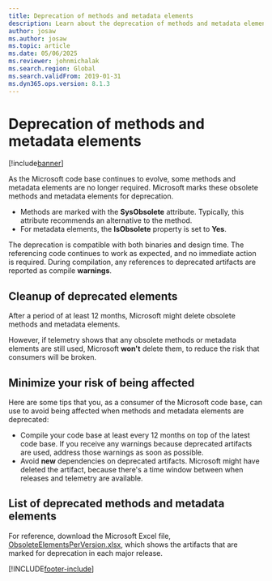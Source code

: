 ```yaml
---
title: Deprecation of methods and metadata elements
description: Learn about the deprecation of methods and metadata elements that become obsolete as the code base evolves, including an overview on the cleanup of deprecated elements.
author: josaw
ms.author: josaw
ms.topic: article
ms.date: 05/06/2025
ms.reviewer: johnmichalak
ms.search.region: Global
ms.search.validFrom: 2019-01-31
ms.dyn365.ops.version: 8.1.3
---
```


# Deprecation of methods and metadata elements

[!include[banner](../includes/banner.md)]

As the Microsoft code base continues to evolve, some methods and metadata elements are no longer required. Microsoft marks these obsolete methods and metadata elements for deprecation.

- Methods are marked with the **SysObsolete** attribute. Typically, this attribute recommends an alternative to the method.
- For metadata elements, the **IsObsolete** property is set to **Yes**.

The deprecation is compatible with both binaries and design time. The referencing code continues to work as expected, and no immediate action is required. During compilation, any references to deprecated artifacts are reported as compile **warnings**.

## Cleanup of deprecated elements

After a period of at least 12 months, Microsoft might delete obsolete methods and metadata elements.

However, if telemetry shows that any obsolete methods or metadata elements are still used, Microsoft **won't** delete them, to reduce the risk that consumers will be broken.

## Minimize your risk of being affected

Here are some tips that you, as a consumer of the Microsoft code base, can use to avoid being affected when methods and metadata elements are deprecated:

- Compile your code base at least every 12 months on top of the latest code base. If you receive any warnings because deprecated artifacts are used, address those warnings as soon as possible.
- Avoid **new** dependencies on deprecated artifacts. Microsoft might have deleted the artifact, because there's a time window between when releases and telemetry are available.

## List of deprecated methods and metadata elements

For reference, download the Microsoft Excel file, [ObsoleteElementsPerVersion.xlsx]([https://mbs2.microsoft.com/fileexchange/?fileID=d6b5589b-c2c7-4cdd-a6b9-87e080cb2f05](https://download.microsoft.com/download/4cde8eab-ab24-4101-b3c5-d5a5080e57bb/ObsoleteElementsPerVersion.xlsx)), which shows the artifacts that are marked for deprecation in each major release.


[!INCLUDE[footer-include](../../../includes/footer-banner.md)]
